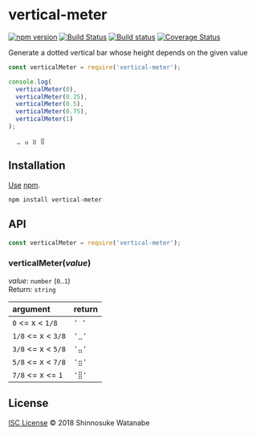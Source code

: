 # vertical-meter

[![npm version](https://img.shields.io/npm/v/vertical-meter.svg)](https://www.npmjs.com/package/vertical-meter)
[![Build Status](https://travis-ci.org/shinnn/vertical-meter.svg?branch=master)](https://travis-ci.org/shinnn/vertical-meter)
[![Build status](https://ci.appveyor.com/api/projects/status/pfaygmaamvhpirb4/branch/master?svg=true)](https://ci.appveyor.com/project/ShinnosukeWatanabe/vertical-meter/branch/master)
[![Coverage Status](https://img.shields.io/coveralls/shinnn/vertical-meter.svg)](https://coveralls.io/github/shinnn/vertical-meter?branch=master)

Generate a dotted vertical bar whose height depends on the given value

```javascript
const verticalMeter = require('vertical-meter');

console.log(
  verticalMeter(0),
  verticalMeter(0.25),
  verticalMeter(0.5),
  verticalMeter(0.75),
  verticalMeter(1)
);
```

```
⠀ ⣀ ⣤ ⣶ ⣿
```

## Installation

[Use](https://docs.npmjs.com/cli/install) [npm](https://docs.npmjs.com/getting-started/what-is-npm).

```
npm install vertical-meter
```

## API

```javascript
const verticalMeter = require('vertical-meter');
```

### verticalMeter(*value*)

*value*: `number` (`0`..`1`)  
Return: `string`

| argument               | return       |
|:-----------------------|:-------------|
| `0` <= x < `1/8`       | `' '`        |
| `1/8` <= x < `3/8`     | `'⣀'`        |
| `3/8` <= x < `5/8`     | `'⣤'`        |
| `5/8` <= x < `7/8`     | `'⣶'`        |
| `7/8` <= x <= `1`      | `'⣿'`        |

## License

[ISC License](./LICENSE) © 2018 Shinnosuke Watanabe
